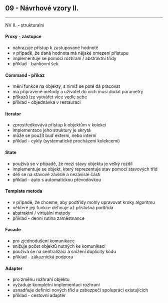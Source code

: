## 09 - Návrhové vzory II.
----
NV II. - strukturalni

#### Proxy - zástupce

- nahrazuje přístup k zastupované hodnotě
- v případě, že daná hodnota má nějaké omezení přístupu
- implementuje se pomocí rozhraní / abstraktní třídy
- příklad - bankovní šek

#### Command - příkaz

- mění funkce na objekty, s nimiž se poté dá pracovat
- má připravené metody a uživatel do nich musí dodat parametry
- příkazů lze vytvářet více vedle sebe
- příklad - objednávka v restauraci

#### Iterator

- zprostředkovává přístup k objektům v kolekci
- implementace jeho struktury je skrytá
- může se použít buď externí, nebo interní
- příklad - cykly (systematické procházení kolekcemi)

#### State

- používá se v případě, že mezi stavy objektu je velký rozdíl
- implementuje se objekt, který reprezentuje stav pomocí stavových tříd
- dělí se na stavově závislé a nezávislé části
- příklad - auto s automatickou převodovkou

#### Template metoda

- v případě, že chceme, aby podtřídy mohly upravovat kroky algoritmu
- některé její funkce definuje až příslušná podtřída
- abstraktní / virtuální metody
- příklad - denní rutina zaměstnance

#### Facade

- pro zjednodušení komunikace
- snižuje počet objektů nutných ke komunikaci
- používá se na centralizaci a snížení duplicity kódu
- příklad - zákaznická podpora

#### Adapter

- pro změnu rozhraní objektu
- vyžaduje kompletní implementaci rozhraní
- usnadňuje definici nových tříd a zabezpečí spolupráci existujících
- příklad - cestovní adaptér
